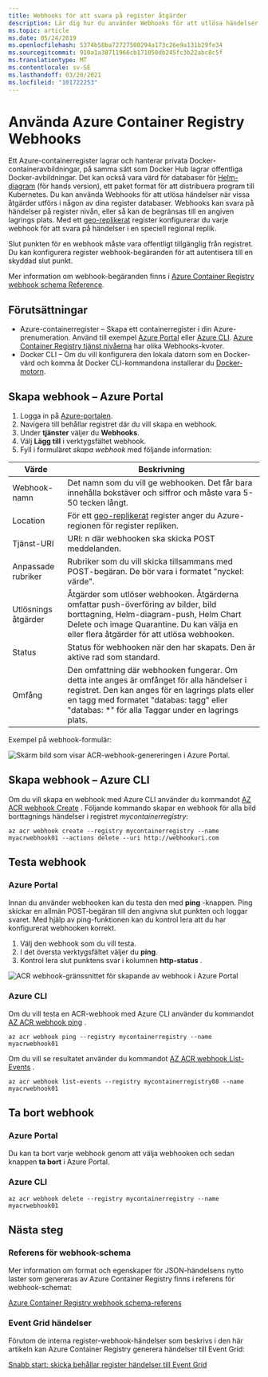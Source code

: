 ```yaml
---
title: Webhooks för att svara på register åtgärder
description: Lär dig hur du använder Webhooks för att utlösa händelser när push-eller pull-åtgärder sker i dina register databaser.
ms.topic: article
ms.date: 05/24/2019
ms.openlocfilehash: 5374b58ba72727500294a173c26e9a131b29fe34
ms.sourcegitcommit: 910a1a38711966cb171050db245fc3b22abc8c5f
ms.translationtype: MT
ms.contentlocale: sv-SE
ms.lasthandoff: 03/20/2021
ms.locfileid: "101722253"
---
```

# <a name="using-azure-container-registry-webhooks"></a>Använda Azure Container Registry Webhooks

Ett Azure-containerregister lagrar och hanterar privata Docker-containeravbildningar, på samma sätt som Docker Hub lagrar offentliga Docker-avbildningar. Det kan också vara värd för databaser för [Helm-diagram](container-registry-helm-repos.md) (för hands version), ett paket format för att distribuera program till Kubernetes. Du kan använda Webhooks för att utlösa händelser när vissa åtgärder utförs i någon av dina register databaser. Webhooks kan svara på händelser på register nivån, eller så kan de begränsas till en angiven lagrings plats. Med ett  [geo-replikerat](container-registry-geo-replication.md) register konfigurerar du varje webhook för att svara på händelser i en speciell regional replik.

Slut punkten för en webhook måste vara offentligt tillgänglig från registret. Du kan konfigurera register webhook-begäranden för att autentisera till en skyddad slut punkt.

Mer information om webhook-begäranden finns i [Azure Container Registry webhook schema Reference](container-registry-webhook-reference.md).

## <a name="prerequisites"></a>Förutsättningar

* Azure-containerregister – Skapa ett containerregister i din Azure-prenumeration. Använd till exempel [Azure Portal](container-registry-get-started-portal.md) eller [Azure CLI](container-registry-get-started-azure-cli.md). [Azure Container Registry tjänst nivåerna](container-registry-skus.md) har olika Webhooks-kvoter.
* Docker CLI – Om du vill konfigurera den lokala datorn som en Docker-värd och komma åt Docker CLI-kommandona installerar du [Docker-motorn](https://docs.docker.com/engine/installation/).

## <a name="create-webhook---azure-portal"></a>Skapa webhook – Azure Portal

1. Logga in på [Azure-portalen](https://portal.azure.com).
1. Navigera till behållar registret där du vill skapa en webhook.
1. Under **tjänster** väljer du **Webhooks**.
1. Välj **Lägg till** i verktygsfältet webhook.
1. Fyll i formuläret *skapa webhook* med följande information:

| Värde | Beskrivning |
|---|---|
| Webhook-namn | Det namn som du vill ge webhooken. Det får bara innehålla bokstäver och siffror och måste vara 5-50 tecken långt. |
| Location | För ett [geo-replikerat](container-registry-geo-replication.md) register anger du Azure-regionen för register repliken. 
| Tjänst-URI | URI: n där webhooken ska skicka POST meddelanden. |
| Anpassade rubriker | Rubriker som du vill skicka tillsammans med POST-begäran. De bör vara i formatet "nyckel: värde". |
| Utlösnings åtgärder | Åtgärder som utlöser webhooken. Åtgärderna omfattar push-överföring av bilder, bild borttagning, Helm-diagram-push, Helm Chart Delete och image Quarantine. Du kan välja en eller flera åtgärder för att utlösa webhooken. |
| Status | Status för webhooken när den har skapats. Den är aktive rad som standard. |
| Omfång | Den omfattning där webhooken fungerar. Om detta inte anges är omfånget för alla händelser i registret. Den kan anges för en lagrings plats eller en tagg med formatet "databas: tagg" eller "databas: *" för alla Taggar under en lagrings plats. |

Exempel på webhook-formulär:

![Skärm bild som visar ACR-webhook-genereringen i Azure Portal.](./media/container-registry-webhook/webhook.png)

## <a name="create-webhook---azure-cli"></a>Skapa webhook – Azure CLI

Om du vill skapa en webhook med Azure CLI använder du kommandot [AZ ACR webhook Create](/cli/azure/acr/webhook#az-acr-webhook-create) . Följande kommando skapar en webhook för alla bild borttagnings händelser i registret *mycontainerregistry*:

```azurecli-interactive
az acr webhook create --registry mycontainerregistry --name myacrwebhook01 --actions delete --uri http://webhookuri.com
```

## <a name="test-webhook"></a>Testa webhook

### <a name="azure-portal"></a>Azure Portal

Innan du använder webhooken kan du testa den med **ping** -knappen. Ping skickar en allmän POST-begäran till den angivna slut punkten och loggar svaret. Med hjälp av ping-funktionen kan du kontrol lera att du har konfigurerat webhooken korrekt.

1. Välj den webhook som du vill testa.
2. I det översta verktygsfältet väljer du **ping**.
3. Kontrol lera slut punktens svar i kolumnen **http-status** .

![ACR webhook-gränssnittet för skapande av webhook i Azure Portal](./media/container-registry-webhook/webhook-02.png)

### <a name="azure-cli"></a>Azure CLI

Om du vill testa en ACR-webhook med Azure CLI använder du kommandot [AZ ACR webhook ping](/cli/azure/acr/webhook#az-acr-webhook-ping) .

```azurecli-interactive
az acr webhook ping --registry mycontainerregistry --name myacrwebhook01
```

Om du vill se resultatet använder du kommandot [AZ ACR webhook List-Events](/cli/azure/acr/webhook) .

```azurecli-interactive
az acr webhook list-events --registry mycontainerregistry08 --name myacrwebhook01
```

## <a name="delete-webhook"></a>Ta bort webhook

### <a name="azure-portal"></a>Azure Portal

Du kan ta bort varje webhook genom att välja webhooken och sedan knappen **ta bort** i Azure Portal.

### <a name="azure-cli"></a>Azure CLI

```azurecli-interactive
az acr webhook delete --registry mycontainerregistry --name myacrwebhook01
```

## <a name="next-steps"></a>Nästa steg

### <a name="webhook-schema-reference"></a>Referens för webhook-schema

Mer information om format och egenskaper för JSON-händelsens nytto laster som genereras av Azure Container Registry finns i referens för webhook-schemat:

[Azure Container Registry webhook schema-referens](container-registry-webhook-reference.md)

### <a name="event-grid-events"></a>Event Grid händelser

Förutom de interna register-webhook-händelser som beskrivs i den här artikeln kan Azure Container Registry generera händelser till Event Grid:

[Snabb start: skicka behållar register händelser till Event Grid](container-registry-event-grid-quickstart.md)
